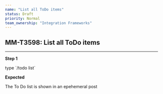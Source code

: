 ```yaml
---
name: "List all ToDo items"
status: Draft
priority: Normal
team_ownership: "Integration Frameworks"
---
```


## MM-T3598: List all ToDo items

---

**Step 1**

type \`/todo list\`

**Expected**

The To Do list is shown in an epehemeral post
